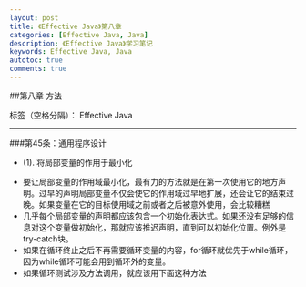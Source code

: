 ```yaml
---
layout: post
title: 《Effective Java》第八章
categories: [Effective Java, Java]
description: 《Effective Java》学习笔记
keywords: Effective Java, Java
autotoc: true
comments: true
---
```


##第八章 方法

标签（空格分隔）： Effective Java

---

###第45条：通用程序设计
- (1). 将局部变量的作用于最小化
 + 要让局部变量的作用域最小化，最有力的方法就是在第一次使用它的地方声明。过早的声明局部变量不仅会使它的作用域过早地扩展，还会让它的结束过晚。如果变量在它的目标使用域之前或者之后被意外使用，会比较糟糕
 + 几乎每个局部变量的声明都应该包含一个初始化表达式。如果还没有足够的信息对这个变量做初始化，那就应该推迟声明，直到可以初始化位置。例外是try-catch块。
 + 如果在循环终止之后不再需要循环变量的内容，for循环就优先于while循环，因为while循环可能会用到循环外的变量。
 + 如果循环测试涉及方法调用，就应该用下面这种方法

